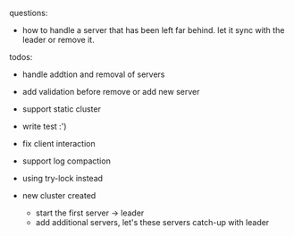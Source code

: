questions:
- how to handle a server that has been left far behind. let it sync with the leader or remove it.

todos:
- handle addtion and removal of servers
- add validation before remove or add new server
- support static cluster
- write test :')
- fix client interaction
- support log compaction
- using try-lock instead

- new cluster created
    - start the first server -> leader
    - add additional servers, let's these servers catch-up with leader


